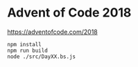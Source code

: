# Advent of Code 2018

https://adventofcode.com/2018

```
npm install
npm run build
node ./src/DayXX.bs.js
```